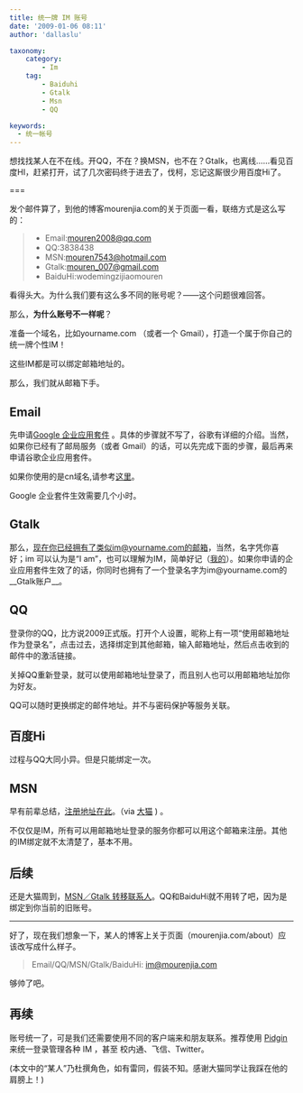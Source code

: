 ```yaml
---
title: 统一牌 IM 账号
date: '2009-01-06 08:11'
author: 'dallaslu'

taxonomy:
    category:
        - Im
    tag:
        - Baiduhi
        - Gtalk
        - Msn
        - QQ

keywords:
  - 统一帐号
---
```

想找找某人在不在线。开QQ，不在？换MSN，也不在？Gtalk，也离线……看见百度HI，赶紧打开，试了几次密码终于进去了，伐柯，忘记这厮很少用百度Hi了。

===

发个邮件算了，到他的博客mourenjia.com的关于页面一看，联络方式是这么写的：

> * Email:mouren2008@qq.com
> * QQ:3838438
> * MSN:mouren7543@hotmail.com
> * Gtalk:mouren_007@gmail.com
> * BaiduHi:wodemingzijiaomouren

看得头大。为什么我们要有这么多不同的账号呢？——这个问题很难回答。

那么，__为什么账号不一样呢__？

准备一个域名，比如yourname.com （或者一个 Gmail），打造一个属于你自己的统一牌个性IM！

这些IM都是可以绑定邮箱地址的。

那么，我们就从邮箱下手。

## Email

先申请[Google 企业应用套件](http://www.google.com/a/?hl=zh_CN) 。具体的步骤就不写了，谷歌有详细的介绍。当然，如果你已经有了邮局服务（或者 Gmail）的话，可以先完成下面的步骤，最后再来申请谷歌企业应用套件。

<div class="notice">

如果你使用的是cn域名,请参考<a href="http://gfwed.com/archives/465.html" target="_blank">这里</a>。

Google 企业套件生效需要几个小时。

</div>

## Gtalk

那么，现在你已经拥有了类似im@yourname.com的邮箱，当然，名字凭你喜好；im 可以认为是“I am”，也可以理解为IM，简单好记（<a href="https://dallas.lu/about/" target="_blank">我的</a>）。如果你申请的企业应用套件生效了的话，你同时也拥有了一个登录名字为im@yourname.com的__Gtalk账户__。

## QQ

登录你的QQ，比方说2009正式版。打开个人设置，昵称上有一项“使用邮箱地址作为登录名”，点击过去，选择绑定到其他邮箱，输入邮箱地址，然后点击收到的邮件中的激活链接。

关掉QQ重新登录，就可以使用邮箱地址登录了，而且别人也可以用邮箱地址加你为好友。

QQ可以随时更换绑定的邮件地址。并不与密码保护等服务关联。

## __百度Hi__

过程与QQ大同小异。但是只能绑定一次。

## MSN

早有前辈总结，<a href="https://accountservices.passport.net/reg.srf?lc=2052&fid=RegCredOnlyEASI&ru=https://accountservices.passport.net/ppnetworkhome.srf%3Fvv%3D500%26lc%3D2052&cru=https://accountservices.passport.net/ppnetworkhome.srf%3fvv%3d500%26lc%3d2052" target="_blank">注册地址在此</a>。（via <a href="http://ooxx.me/qq-msn-gtalk-all-in-one.orz" target="_blank">大猫</a> ) 。

不仅仅是IM，所有可以用邮箱地址登录的服务你都可以用这个邮箱来注册。其他的IM绑定就不太清楚了，基本不用。

## __后续__

还是大猫周到，<a href="http://caitou.com/621/msn-gtalk-import-export-contacts.cat" target="_blank">MSN／Gtalk 转移联系人</a>。QQ和BaiduHi就不用转了吧，因为是绑定到你当前的旧账号。

-------------------------------------------

好了，现在我们想象一下，某人的博客上关于页面（mourenjia.com/about）应该改写成什么样子。

> Email/QQ/MSN/Gtalk/BaiduHi: im@mourenjia.com

够帅了吧。

## 再续

账号统一了，可是我们还需要使用不同的客户端来和朋友联系。推荐使用 [Pidgin](https://dallas.lu/kiss-the-sexy-pidgin/ "玩转Pidgin") 来统一登录管理各种 IM ，甚至 校内通、飞信、Twitter。

(本文中的“某人”乃杜撰角色，如有雷同，假装不知。感谢大猫同学让我踩在他的肩膀上！)
